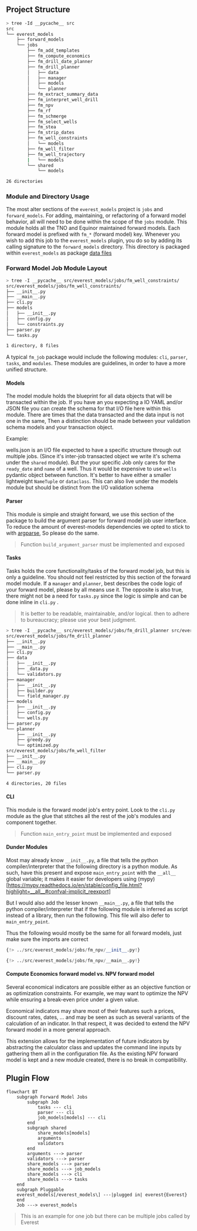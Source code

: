 ## Project Structure

```bash
> tree -Id __pycache__ src
src
└── everest_models
    ├── forward_models
    └── jobs
        ├── fm_add_templates
        ├── fm_compute_economics
        ├── fm_drill_date_planner
        ├── fm_drill_planner
        │   ├── data
        │   ├── manager
        │   ├── models
        │   └── planner
        ├── fm_extract_summary_data
        ├── fm_interpret_well_drill
        ├── fm_npv
        ├── fm_rf
        ├── fm_schmerge
        ├── fm_select_wells
        ├── fm_stea
        ├── fm_strip_dates
        ├── fm_well_constraints
        │   └── models
        ├── fm_well_filter
        ├── fm_well_trajectory
        |   └── models
        └── shared
            └── models

26 directories
```

### Module and Directory Usage

The most alter sections of the `everest_models` project is `jobs` and `forward_models`. For adding, maintaining, or refactoring of a forward model behavior, all will need to be done within the scope of the `jobs` module. This module holds all the TNO and Equinor maintained forward models. Each forward model is prefixed with `fm_*` (forward model) key. Whenever you wish to add this job to the `everest_models` plugin, you do so by adding its calling signature to the `forward_models` directory. This directory is packaged within `everest_models` as package [data files](https://setuptools.pypa.io/en/latest/userguide/datafiles.html)

### Forward Model Job Module Layout

```bash
> tree -I __pycache__ src/everest_models/jobs/fm_well_constraints/
src/everest_models/jobs/fm_well_constraints/
├── __init__.py
├── __main__.py
├── cli.py
├── models
│   ├── __init__.py
│   ├── config.py
│   └── constraints.py
├── parser.py
└── tasks.py

1 directory, 8 files
```

A typical `fm_job` package would include the following modules: `cli`, `parser`, `tasks`, and `modules`. These modules are guidelines, in order to have a more unified structure.

#### Models

The model module holds the blueprint for all data objects that will be transacted within the job. If you have an you expecting a IO YAML and/or JSON file you can create the schema for that I/O file here within this module. There are times that the data transacted and the data input is not one in the same, Then a distinction should be made between your validation schema models and your transaction object.

Example:

wells.json is an I/O file expected to have a specific structure through out multiple jobs. (Since it's inter-job transacted object we write it's schema under the `shared` module). But the your specific Job only cares for the `ready_date` and `name` of a well. Thus it would be expensive to use `wells` pydantic object between function. It's better to have either a smaller lightweight `NameTuple` or `dataclass`. This can also live under the models module but should be distinct from the I/O validation schema

#### Parser

This module is simple and straight forward, we use this section of the package to build the argument parser for forward model job user interface. To reduce the amount of everest-models dependencies we opted to stick to with [argparse](https://docs.python.org/3/library/argparse.html), So please do the same.

> Function `build_argument_parser` must be implemented and exposed

#### Tasks

Tasks holds the core functionality/tasks of the forward model job, but this is only a guideline. You should not feel restricted by this section of the forward model module. If a `manager` and `planner`, best describes the code logic of your forward model, please by all means use it. The opposite is also true, there might not be a need for `tasks.py` since the logic is simple and can be done inline in `cli.py` .

> It is better to be readable, maintainable, and/or logical. then to adhere to bureaucracy; please use your best judgment.

```bash hl_lines="10-13 19-22 28"
> tree -I __pycache__ src/everest_models/jobs/fm_drill_planner src/everest_models/jobs/fm_well_filter
src/everest_models/jobs/fm_drill_planner
├── __init__.py
├── __main__.py
├── cli.py
├── data
│   ├── __init__.py
│   ├── _data.py
│   └── validators.py
├── manager
│   ├── __init__.py
│   ├── builder.py
│   └── field_manager.py
├── models
│   ├── __init__.py
│   ├── config.py
│   └── wells.py
├── parser.py
└── planner
    ├── __init__.py
    ├── greedy.py
    └── optimized.py
src/everest_models/jobs/fm_well_filter
├── __init__.py
├── __main__.py
├── cli.py
└── parser.py

4 directories, 20 files
```

#### CLI

This module is the forward model job's entry point. Look to the `cli.py` module as the glue that stitches all the rest of the job's modules and component together.

> Function `main_entry_point` must be implemented and exposed


#### Dunder Modules

Most may already know `__init__.py`, a file that tells the python compiler/interpreter that the following directory is a python module. As such, have this present and expose `main_entry_point` with the `__all__` global variable; it makes it easier for developers using (mypy)[https://mypy.readthedocs.io/en/stable/config_file.html?highlight=__all__#confval-implicit_reexport]

But I would also add the lesser known `__main__.py`, a file that tells the python compiler/interpreter that if the following module is inferred as script instead of a library, then run the following. This file will also defer to `main_entry_point`.

Thus the following would mostly be the same for all forward models, just make sure the imports are correct

```python hl_lines="1"
{!> ../src/everest_models/jobs/fm_npv/__init__.py!}
```

``` python hl_lines="1"
{!> ../src/everest_models/jobs/fm_npv/__main__.py!}
```


#### Compute Economics forward model vs. NPV forward model

Several economical indicators are possible either as an objective function or as optimization constraints. For example, we may want to optimize the NPV while ensuring a break-even price under a given value.

Economical indicators may share most of their features such a prices, discount rates, dates, ... and may be seen as such as several variants of the calculation of an indicator. In that respect, it was decided to extend the NPV forward model in a more general approach.

This extension allows for the implementation of future indicators by abstracting the calculator class and updates the command line inputs by gathering them all in the configuration file. As the existing NPV forward model is kept and a new module created, there is no break in compatibility.


## Plugin Flow

```mermaid
flowchart BT
    subgraph Forward Model Jobs
        subgraph Job
            tasks --- cli
            parser --- cli
            job_models[models] --- cli
        end
        subgraph shared
            share_models[models]
            arguments
            validators
        end
        arguments ---> parser
        validators ---> parser
        share_models ---> parser
        share_models ---> job_models
        share_models ---> cli
        share_models ---> tasks
    end
    subgraph Pluggable
    everest_models[/everest_models\] ---|plugged in| everest{Everest}
    end
    Job ---> everest_models
```

> This is an example for one job but there can be multiple jobs called by Everest
